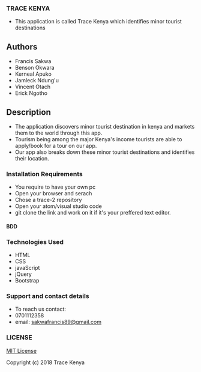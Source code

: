 ### TRACE KENYA
* This application is called Trace Kenya which identifies minor tourist destinations
## Authors
* Francis Sakwa
* Benson Okwara
* Kerneal Apuko
* Jamleck Ndung'u
* Vincent Otach
* Erick Ngotho
## Description
* The application discovers minor tourist destination in kenya and markets them to the world through this app.
* Tourism being among the major Kenya's income tourists are able to apply/book for a tour on our app.
* Our app also breaks down these minor tourist destinations and identifies their location.
### Installation Requirements
* You require to have your own pc
* Open your browser and serach
* Chose a trace-2 repository
* Open your atom/visual studio code
* git clone the link and work on it if it's your preffered text editor.
#### BDD

### Technologies Used
* HTML
* CSS
* javaScript
* jQuery
* Bootstrap
### Support and contact details
* To reach us contact:
 * 0701112358
 * email: sakwafrancis89@gmail.com

### LICENSE
[MIT License](https://choosealicense.com/licenses/mit/#)

Copyright (c) 2018 Trace Kenya

